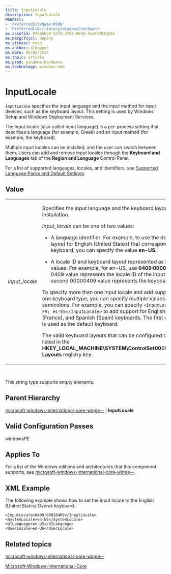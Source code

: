 ```yaml
---
title: InputLocale
description: InputLocale
MSHAttr:
- 'PreferredSiteName:MSDN'
- 'PreferredLib:/library/windows/hardware'
ms.assetid: 07ebbbb9-52f6-4786-8658-7ec07484b25d
ms.mktglfcycl: deploy
ms.sitesec: msdn
ms.author: alhopper
ms.date: 05/02/2017
ms.topic: article
ms.prod: windows-hardware
ms.technology: windows-oem
---
```


# InputLocale


`InputLocale` specifies the input language and the input method for input devices, such as the keyboard layout. This setting is used by Windows Setup and Windows Deployment Services.

The input locale (also called input language) is a per-process setting that describes a language (for example, Greek) and an input method (for example, the keyboard).

Multiple input locales can be installed, and the user can switch between them. Users can add and remove input locales through the **Keyboard and Languages** tab of the **Region and Language** Control Panel.

For a list of supported languages, locales, and identifiers, see [Supported Language Packs and Default Settings](http://go.microsoft.com/fwlink/?LinkId=206622).

## Value


<table>
<colgroup>
<col width="50%" />
<col width="50%" />
</colgroup>
<tbody>
<tr class="odd">
<td><p><em>Input_locale</em></p></td>
<td><p>Specifies the input language and the keyboard layout for a Windows installation.</p>
<p><em>Input_locale</em> can be one of two values:</p>
<ul>
<li><p>A language identifier. For example, to use the default keyboard layout for English (United States) that corresponds to the QWERTY keyboard, you can specify the value <strong>en-US</strong>.</p></li>
<li><p>A locale ID and keyboard layout represented as hexadecimal values. For example, for en-US, use <strong>0409:00000409</strong>. The first 0409 value represents the locale ID of the input language, and the second 00000409 value represents the keyboard layout.</p></li>
</ul>
<p>To specify more than one input locale and add support for more than one keyboard type, you can specify multiple values separated by semicolons. For example, you can specify <code>&lt;InputLocale&gt;en-US; fr-FR; es-ES&lt;/InputLocale&gt;</code> to add support for English (US), French (France), and Spanish (Spain) keyboards. The first value that is listed is used as the default keyboard.</p>
<p>The valid keyboard layouts that can be configured on a computer are listed in the <strong>HKEY_LOCAL_MACHINE\SYSTEM\ControlSet001\Control\Keyboard Layouts</strong> registry key.</p>
<p></p></td>
</tr>
</tbody>
</table>

 

This string type supports empty elements.

## Parent Hierarchy


[microsoft-windows-international-core-winpe--](microsoft-windows-international-core-winpe.md) | **InputLocale**

## Valid Configuration Passes


windowsPE

## Applies To


For a list of the Windows editions and architectures that this component supports, see [microsoft-windows-international-core-winpe--](microsoft-windows-international-core-winpe.md).

## XML Example


The following example shows how to set the input locale to the English (United States) Dvorak keyboard.

``` syntax
<InputLocale>0409:00010409</InputLocale>
<SystemLocale>en-US</SystemLocale> 
<UILanguage>en-US</UILanguage> 
<UserLocale>en-US</UserLocale>
```

## Related topics


[microsoft-windows-international-core-winpe--](microsoft-windows-international-core-winpe.md)

[Microsoft-Windows-International-Core](microsoft-windows-international-core.md)

 

 







